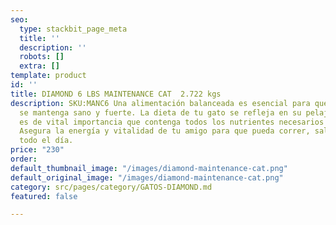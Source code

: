 ```yaml
---
seo:
  type: stackbit_page_meta
  title: ''
  description: ''
  robots: []
  extra: []
template: product
id: ''
title: DIAMOND 6 LBS MAINTENANCE CAT  2.722 kgs
description: SKU:MANC6 Una alimentación balanceada es esencial para que tu fiel compañero
  se mantenga sano y fuerte. La dieta de tu gato se refleja en su pelaje, por lo que
  es de vital importancia que contenga todos los nutrientes necesarios para su crecimiento.
  Asegura la energía y vitalidad de tu amigo para que pueda correr, saltar y jugar
  todo el día.
price: "230"
order: 
default_thumbnail_image: "/images/diamond-maintenance-cat.png"
default_original_image: "/images/diamond-maintenance-cat.png"
category: src/pages/category/GATOS-DIAMOND.md
featured: false

---
```

